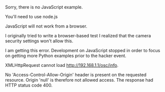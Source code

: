Sorry, there is no JavaScript example.

You'll need to use node.js

JavaScript will not work from a browser.

I originally tried to write a browser-based test I realized
that the camera security settings won't allow this.

I am getting this error.  Development on JavaScript stopped in order
to focus on getting more Python examples prior to the hacker event.

XMLHttpRequest cannot load http://192.168.1.1/osc/info.

No 'Access-Control-Allow-Origin' header is present on the requested resource. Origin 'null' is therefore not allowed access. The response had HTTP status code 400.
